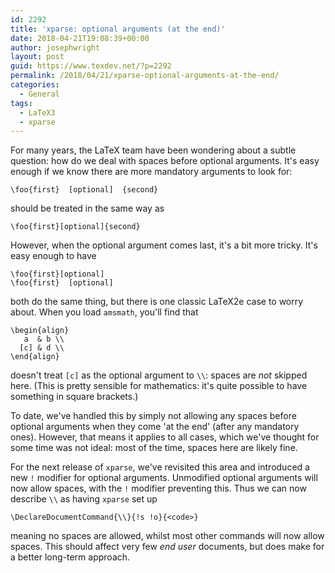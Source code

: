 ```yaml
---
id: 2292
title: 'xparse: optional arguments (at the end)'
date: 2018-04-21T19:08:39+00:00
author: josephwright
layout: post
guid: https://www.texdev.net/?p=2292
permalink: /2018/04/21/xparse-optional-arguments-at-the-end/
categories:
  - General
tags:
  - LaTeX3
  - xparse
---
```

For many years, the LaTeX team have been wondering about a subtle question: how do we deal with spaces before optional arguments. It's easy enough if we know there are more mandatory arguments to look for:

    \foo{first}  [optional]  {second}

should be treated in the same way as

    \foo{first}[optional]{second}

However, when the optional argument comes last, it's a bit more tricky. It's easy enough to have

    \foo{first}[optional]
    \foo{first}  [optional]

both do the same thing, but there is one classic LaTeX2e case to worry about. When you load `amsmath`, you'll find that

    \begin{align}
       a  & b \\
      [c] & d \\
    \end{align}

doesn't treat `[c]` as the optional argument to `\\`: spaces are _not_ skipped here. (This is pretty sensible for mathematics: it's quite possible to have something in square brackets.)

To date, we've handled this by simply not allowing any spaces before optional arguments when they come 'at the end' (after any mandatory ones). However, that means it applies to all cases, which we've thought for some time was not ideal: most of the time, spaces here are likely fine.

For the next release of `xparse`, we've revisited this area and introduced a new `!` modifier for optional arguments. Unmodified optional arguments will now allow spaces, with the `!` modifier preventing this. Thus we can now describe `\\` as having `xparse` set up

    \DeclareDocumentCommand{\\}{!s !o}{<code>}

meaning no spaces are allowed, whilst most other commands will now allow spaces. This should affect very few *end user* documents, but does make for a better long-term approach.

